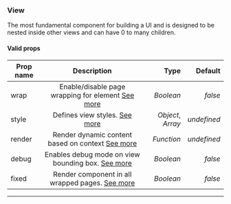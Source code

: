 ### View

The most fundamental component for building a UI and is designed to be nested inside other views and can have 0 to many children.

#### Valid props

| Prop name |                                  Description                                   |              Type |     Default |
| --------- | :----------------------------------------------------------------------------: | ----------------: | ----------: |
| wrap      |      Enable/disable page wrapping for element [See more](#page-wrapping)       |         _Boolean_ |     _false_ |
| style     |                   Defines view styles. [See more](#styling)                    | _Object_, _Array_ | _undefined_ |
| render    | Render dynamic content based on context [See more](#rendering-dynamic-content) |        _Function_ | _undefined_ |
| debug     |        Enables debug mode on view bounding box. [See more](#debugging)         |         _Boolean_ |     _false_ |
| fixed     |   Render component in all wrapped pages. [See more](/advanced#page-wrapping)   |         _Boolean_ |     _false_ |

---
